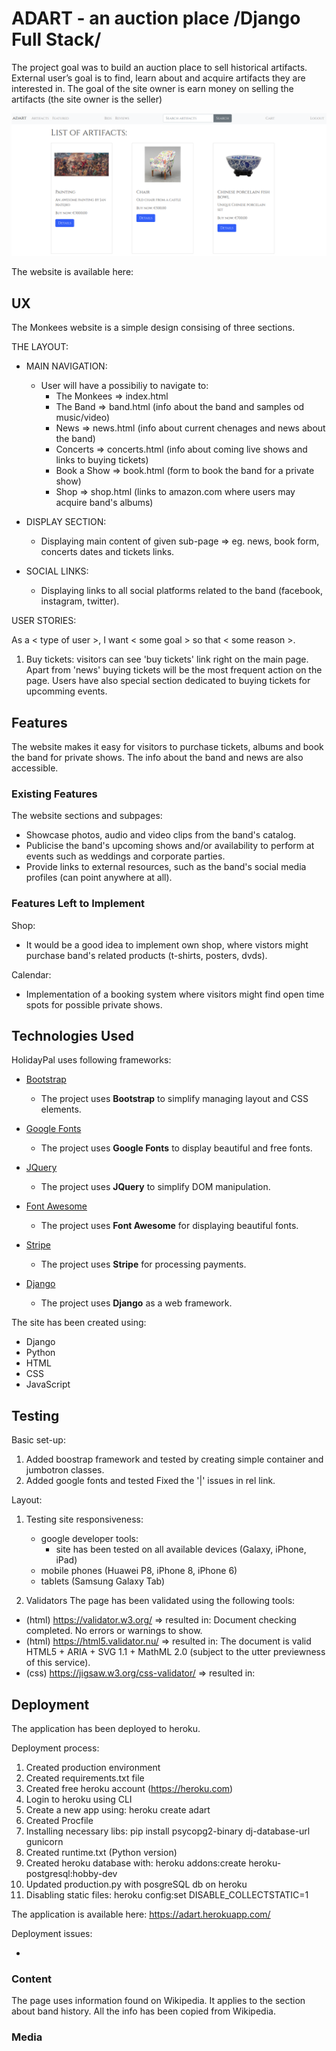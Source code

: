 # ADART - an auction place /Django Full Stack/

The project goal was to build an auction place to sell historical artifacts. External user’s goal is to find, learn about and acquire artifacts they are interested in. The goal of the site owner is earn money on selling the artifacts (the site owner is the seller)

![alt text](https://github.com/marcinstepienpython/milestone_final/blob/master/static_cdn/static_root/img/adart.png)

The website is available here: 

## UX

The Monkees website is a simple design consising of three sections.

THE LAYOUT:

- MAIN NAVIGATION:

  - User will have a possibiliy to navigate to:
    - The Monkees => index.html
    - The Band => band.html (info about the band and samples od music/video)
    - News => news.html (info about current chenages and news about the band)
    - Concerts => concerts.html (info about coming live shows and links to buying tickets)
    - Book a Show => book.html (form to book the band for a private show)
    - Shop => shop.html (links to amazon.com where users may acquire band's albums)

- DISPLAY SECTION:

  - Displaying main content of given sub-page => eg. news, book form, concerts dates and tickets links.

- SOCIAL LINKS:

  - Displaying links to all social platforms related to the band (facebook, instagram, twitter).

USER STORIES:

As a < type of user >, I want < some goal > so that < some reason >.

1. Buy tickets: visitors can see 'buy tickets' link right on the main page. Apart from 'news' buying tickets will be the most frequent action on the page. Users have also special section dedicated to buying tickets for upcomming events.



## Features

The website makes it easy for visitors to purchase tickets, albums and book the band for private shows. The info about the band and news are also accessible.

### Existing Features

The website sections and subpages:

- Showcase photos, audio and video clips from the band's catalog.
- Publicise the band's upcoming shows and/or availability to perform at events such as weddings and corporate parties.
- Provide links to external resources, such as the band's social media profiles (can point anywhere at all).

### Features Left to Implement

Shop:

- It would be a good idea to implement own shop, where vistors might purchase band's related products (t-shirts, posters, dvds).

Calendar:

- Implementation of a booking system where visitors might find open time spots for possible private shows.

## Technologies Used

HolidayPal uses following frameworks:

- [Bootstrap](https://getbootstrap.com/)

  - The project uses **Bootstrap** to simplify managing layout and CSS elements.

- [Google Fonts](https://fonts.google.com/)

  - The project uses **Google Fonts** to display beautiful and free fonts.

- [JQuery](https://jquery.com)

  - The project uses **JQuery** to simplify DOM manipulation.

- [Font Awesome](https://fontawesome.com)
  - The project uses **Font Awesome** for displaying beautiful fonts.

- [Stripe](https://stripe.com)
  - The project uses **Stripe** for processing payments.

- [Django](https://https://www.djangoproject.com/)
  - The project uses **Django** as a web framework.

The site has been created using:

- Django
- Python
- HTML
- CSS
- JavaScript

## Testing

Basic set-up:

1. Added boostrap framework and tested by creating simple container and jumbotron classes.
2. Added google fonts and tested Fixed the '|' issues in rel link.

Layout:

1. Testing site responsiveness:

   - google developer tools:
     - site has been tested on all available devices (Galaxy, iPhone, iPad)
   - mobile phones (Huawei P8, iPhone 8, iPhone 6)
   - tablets (Samsung Galaxy Tab)

2. Validators
   The page has been validated using the following tools:

- (html) https://validator.w3.org/ => resulted in: Document checking completed. No errors or warnings to show.
- (html) https://html5.validator.nu/ => resulted in: The document is valid HTML5 + ARIA + SVG 1.1 + MathML 2.0 (subject to the utter previewness of this service).
- (css) https://jigsaw.w3.org/css-validator/ => resulted in: 

## Deployment

The application has been deployed to heroku.

Deployment process:
1. Created production environment
2. Created requirements.txt file
3. Created free heroku account (https://heroku.com)
4. Login to heroku using CLI
5. Create a new app using: heroku create adart
6. Created Procfile
7. Installing necessary libs: pip install psycopg2-binary dj-database-url gunicorn
8. Created runtime.txt (Python version)
9. Created heroku database with: heroku addons:create heroku-postgresql:hobby-dev
10. Updated production.py with posgreSQL db on heroku
11. Disabling static files: heroku config:set DISABLE_COLLECTSTATIC=1



The application is available here: https://adart.herokuapp.com/

Deployment issues:

- 

### Content

The page uses information found on Wikipedia. It applies to the section about band history. All the info has been copied from Wikipedia.

### Media


